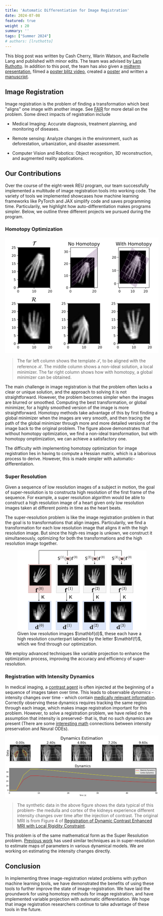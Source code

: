 ```yaml
---
title: 'Automatic Differentiation for Image Registration'
date: 2024-07-08
featured: true
weight : 20
summary: ''
tags: ["Summer 2024"]
# authors: [lruthotto]
---
```

This blog post was written by Cash Cherry, Warin Watson, and Rachelle Lang and published with minor edits. The team was advised by [Lars Ruthotto](https://www.math.emory.edu/~lruthot/). In addition to this post, the team has also given a [midterm presentation](), filmed a [poster blitz video](https://youtu.be/8O9S8zm2N-E), created a [poster](/resources/Image_Registration_Poster.png) and written a [manuscript](../../publications/watson-et-al-2024/). 


## Image Registration

<!-- ![](./resources/simple_IR.svg) -->

Image registration is the problem of finding a transformation which best "aligns" one image with another image. See [FAIR](https://archive.siam.org/books/fa06/) for more detail on the problem. Some direct impacts of registration include

* Medical Imaging: Accurate diagnosis, treatment planning, and monitoring of diseases.

* Remote sensing: Analyze changes in the environment, such as deforestation, urbanization, and disaster assessment.

* Computer Vision and Robotics: Object recognition, 3D reconstruction, and augmented reality applications.

  

## Our Contributions

Over the course of the eight-week REU program, our team successfully implemented a multitude of image registration tools into working code. The variety of tools we implemented showcases how machine learning frameworks like PyTorch and JAX simplify code and saves programming time. Particularily, we highlight how auto-differentiation makes programs simpler. Below, we outline three different projects we pursued during the program.


### Homotopy Optimization

![with and without homotopy](./resources/Affine_Homotopy.svg)
> The far left column shows the template $\mathcal{T}$, to be aligned with the reference $\mathcal{R}$. The middle column shows a non-ideal solution, a local minimizer. The far right column shows how with homotopy, a global minimizer can be obtained.

The main challenge in image registration is that the problem often lacks a clear or unique solution, and the approach to solving it is not straightforward. However, the problem becomes simpler when the images are blurred or smoothed. Computing the best transformation, or global minimizer, for a highly smoothed version of the image is more straightforward. Homotopy methods take advantage of this by first finding a global minimizer when the images are very smooth, and then tracing the path of the global minimizer through more and more detailed versions of the image back to the original problem. The figure above demonstrates that without homotopy optimization, we find a non-ideal transformation, but with homotopy omptimization, we can achieve a satisfactory one.

The difficulty with implementing homotopy optimization for image registration lies in having to compute a Hessian matrix, which is a laborious process to derive. However, this is made simpler with automatic-differentiation.


<!-- ### Registration with Neural ODE

One approach that allows for greater freedom in addition to other nice properties is to construct the transformation as a flow field (see this [paper](https://pubmed.ncbi.nlm.nih.gov/29097881/)). This involves describing how the transformation changes over time, starting from a state that does nothing (the identity transformation), and using a velocity function to explain the changes. By observing the transformation at a specific time, in this case time 1, we get our final transformation. Neural networks, which are [great function approximators](https://en.wikipedia.org/wiki/Universal_approximation_theorem), can be used to approximate the velocity function. When this is done, it's referred to as a neural ordinary differential equation (neural ODE). The figure below illustrates registration with a neural ode and how it manages to create a complex and accurate registration.

![](./resources/NODE_hand-1.svg)

### Solving an Image Registration Problem

The problem of image registration can be phrased as minimizing an objective function that quantifies the error in the registration. This amounts to finding the parameters of the neural network velocity function that minimizes the objective. An effective method to avoid getting non-ideal solutions is by using a multi-scale approach (more [explanation](https://archive.siam.org/books/fa06/)). This involves solving the registration problem when the template and reference are "blurred", and then starting from that solution, solve successively less blurred versions of the problem until the blurring is gone. The figure below illustrates the multiscale approach. 

![](./resources/theta_hands.svg)

#### Homotopy Optimization 

Our team has explored homotopy optimization methods, experiencing both successes and challenges. Homotopy optimization aims to achieve what multiscale methods accomplish but operates on a continuous scale by tracing the path of a global minimizer. This technique leverages second-order optimization methods, starting with securing a minimizer for the blurry registration problem. However, integrating it effectively with neural ODE registration has proven to be difficult since hihgly blurred versions of the problem are still highly non-convex. -->


<!--
## References

[1] A. Mang and L. Ruthotto. A lagrangian gauss–newton–krylov solver for mass-and intensity-
preserving diffeomorphic image registration. SIAM Journal on Scientific Computing,
39(5):B860–B885, 2017.

[2] 
-->


### Super Resolution
Given a sequence of low resolution images of a subject in motion, the goal of super-resolution is to constructa high resolution of the first frame of the sequence. For example, a super resolution algorithm would be able to construct a high resolution image of a heart given only low resolution images taken at different points in time as the heart beats.

The super-resolution problem is like the image registration problem in that the goal is to transformations that align images. Particularily, we find a transformation for each low resolution image that aligns it with the high resolution image. But since the high-res image is unkown, we construct it simultaneously, optimizing for both the transformations and the high resolution image together.
<figure>
    <img src="./resources/super-resolution-diagram.png"
         alt="super-resolution diagram"
         width=600>
    <figcaption>Given low resolution images $\mathbf{d}$, these each have a high resolution counterpart labeled by the letter $\mathbf{f}$, which we find through our optimization.
    </figcaption>
</figure>

<!--
Using Neural Ordinary Differential Equations ([Neural ODEs](https://arxiv.org/pdf/1806.07366)), we model the continuous transformation of the image over time, which allows for a single transformation function to describe the entire sequence. 
-->
We employ advanced techniques like variable projection to enhance the optimization process, improving the accuracy and efficiency of super-resolution.

### Registration with Intensity Dynamics

In medical imaging, a [contrast agent](https://www.ncbi.nlm.nih.gov/books/NBK557794/) is often injected at the beginning of a sequence of images taken over time. This leads to observable *dynamics* - intensity changes over time - which contain [medically relevant information](https://link.springer.com/article/10.1007/s00330-003-2108-0). Correctly observing these dynamics requires tracking the same region through each image, which makes image registration important for this problem. However, to solve a registration problem, we have relied on the assumption that intensity is preserved- that is, that no such dynamics are present (There are some [interesting math](https://www.ams.org/journals/notices/202405/rnoti-p613.pdf) connections between intensity preservation and Neural ODEs). 

![Kidney MRI Images with Movement and Dynamics](./resources/dynamics_new.png)
> The synthetic data in the above figure shows the data typical of this problem- the medulla and cortex of the kidneys experience different intensity changes over time after the injection of contrast. The original MRI is from Figure 4 of [Registration of Dynamic Contrast Enhanced MRI with Local Rigidity Constraint](https://doi.org/10.1007/978-3-642-31340-0_20).

This problem is of the same mathematical form as the Super Resolution problem. [Previous work](https://www.mic.uni-luebeck.de/fileadmin/mic/publications/2017/ediss1862.pdf) has used similar techniques as in super-resolution to estimate maps of parameters in various dynamical models. We are working on estimating the intensity changes directly. 

## Conclusion
In implementing three image-registration related problems with python machine learning tools, we have demonstrated the benefits of using these tools to further improve the state of image-registration. We have laid the groundwork for using homotopy methods for image registration, and have implemented variable projection with automatic differentiation. We hope that image registration researchers continue to take advantage of these tools in the future.